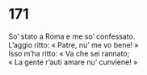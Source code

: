# 171
  
So’ stato a Roma e me so’ confessato.  
L’aggio ritto: « Patre, nu’ me vo bene! »  
Isso m’ha ritto: « Va che sei rannato;  
« La gente r’auti amare nu’ cunviene! »
